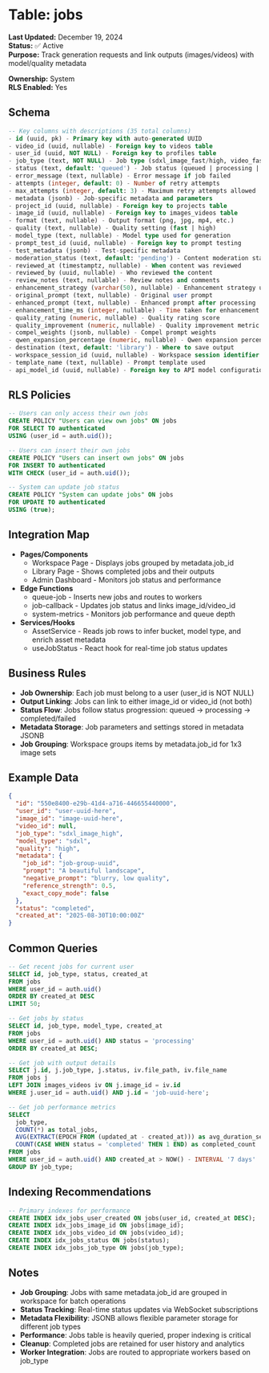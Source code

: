 # Table: jobs

**Last Updated:** December 19, 2024  
**Status:** ✅ Active  
**Purpose:** Track generation requests and link outputs (images/videos) with model/quality metadata

**Ownership:** System  
**RLS Enabled:** Yes

## **Schema**
```sql
-- Key columns with descriptions (35 total columns)
- id (uuid, pk) - Primary key with auto-generated UUID
- video_id (uuid, nullable) - Foreign key to videos table
- user_id (uuid, NOT NULL) - Foreign key to profiles table
- job_type (text, NOT NULL) - Job type (sdxl_image_fast/high, video_fast/high, image7b_*, video7b_*)
- status (text, default: 'queued') - Job status (queued | processing | completed | failed)
- error_message (text, nullable) - Error message if job failed
- attempts (integer, default: 0) - Number of retry attempts
- max_attempts (integer, default: 3) - Maximum retry attempts allowed
- metadata (jsonb) - Job-specific metadata and parameters
- project_id (uuid, nullable) - Foreign key to projects table
- image_id (uuid, nullable) - Foreign key to images_videos table
- format (text, nullable) - Output format (png, jpg, mp4, etc.)
- quality (text, nullable) - Quality setting (fast | high)
- model_type (text, nullable) - Model type used for generation
- prompt_test_id (uuid, nullable) - Foreign key to prompt testing
- test_metadata (jsonb) - Test-specific metadata
- moderation_status (text, default: 'pending') - Content moderation status
- reviewed_at (timestamptz, nullable) - When content was reviewed
- reviewed_by (uuid, nullable) - Who reviewed the content
- review_notes (text, nullable) - Review notes and comments
- enhancement_strategy (varchar(50), nullable) - Enhancement strategy used
- original_prompt (text, nullable) - Original user prompt
- enhanced_prompt (text, nullable) - Enhanced prompt after processing
- enhancement_time_ms (integer, nullable) - Time taken for enhancement
- quality_rating (numeric, nullable) - Quality rating score
- quality_improvement (numeric, nullable) - Quality improvement metric
- compel_weights (jsonb, nullable) - Compel prompt weights
- qwen_expansion_percentage (numeric, nullable) - Qwen expansion percentage
- destination (text, default: 'library') - Where to save output
- workspace_session_id (uuid, nullable) - Workspace session identifier
- template_name (text, nullable) - Prompt template used
- api_model_id (uuid, nullable) - Foreign key to API model configuration
```

## **RLS Policies**
```sql
-- Users can only access their own jobs
CREATE POLICY "Users can view own jobs" ON jobs
FOR SELECT TO authenticated
USING (user_id = auth.uid());

-- Users can insert their own jobs
CREATE POLICY "Users can insert own jobs" ON jobs
FOR INSERT TO authenticated
WITH CHECK (user_id = auth.uid());

-- System can update job status
CREATE POLICY "System can update jobs" ON jobs
FOR UPDATE TO authenticated
USING (true);
```

## **Integration Map**
- **Pages/Components**
  - Workspace Page - Displays jobs grouped by metadata.job_id
  - Library Page - Shows completed jobs and their outputs
  - Admin Dashboard - Monitors job status and performance
- **Edge Functions**
  - queue-job - Inserts new jobs and routes to workers
  - job-callback - Updates job status and links image_id/video_id
  - system-metrics - Monitors job performance and queue depth
- **Services/Hooks**
  - AssetService - Reads job rows to infer bucket, model type, and enrich asset metadata
  - useJobStatus - React hook for real-time job status updates

## **Business Rules**
- **Job Ownership**: Each job must belong to a user (user_id is NOT NULL)
- **Output Linking**: Jobs can link to either image_id or video_id (not both)
- **Status Flow**: Jobs follow status progression: queued → processing → completed/failed
- **Metadata Storage**: Job parameters and settings stored in metadata JSONB
- **Job Grouping**: Workspace groups items by metadata.job_id for 1x3 image sets

## **Example Data**
```json
{
  "id": "550e8400-e29b-41d4-a716-446655440000",
  "user_id": "user-uuid-here",
  "image_id": "image-uuid-here",
  "video_id": null,
  "job_type": "sdxl_image_high",
  "model_type": "sdxl",
  "quality": "high",
  "metadata": {
    "job_id": "job-group-uuid",
    "prompt": "A beautiful landscape",
    "negative_prompt": "blurry, low quality",
    "reference_strength": 0.5,
    "exact_copy_mode": false
  },
  "status": "completed",
  "created_at": "2025-08-30T10:00:00Z"
}
```

## **Common Queries**
```sql
-- Get recent jobs for current user
SELECT id, job_type, status, created_at 
FROM jobs 
WHERE user_id = auth.uid()
ORDER BY created_at DESC 
LIMIT 50;

-- Get jobs by status
SELECT id, job_type, model_type, created_at 
FROM jobs 
WHERE user_id = auth.uid() AND status = 'processing'
ORDER BY created_at DESC;

-- Get job with output details
SELECT j.id, j.job_type, j.status, iv.file_path, iv.file_name
FROM jobs j
LEFT JOIN images_videos iv ON j.image_id = iv.id
WHERE j.user_id = auth.uid() AND j.id = 'job-uuid-here';

-- Get job performance metrics
SELECT 
  job_type,
  COUNT(*) as total_jobs,
  AVG(EXTRACT(EPOCH FROM (updated_at - created_at))) as avg_duration_seconds,
  COUNT(CASE WHEN status = 'completed' THEN 1 END) as completed_count
FROM jobs 
WHERE user_id = auth.uid() AND created_at > NOW() - INTERVAL '7 days'
GROUP BY job_type;
```

## **Indexing Recommendations**
```sql
-- Primary indexes for performance
CREATE INDEX idx_jobs_user_created ON jobs(user_id, created_at DESC);
CREATE INDEX idx_jobs_image_id ON jobs(image_id);
CREATE INDEX idx_jobs_video_id ON jobs(video_id);
CREATE INDEX idx_jobs_status ON jobs(status);
CREATE INDEX idx_jobs_job_type ON jobs(job_type);
```

## **Notes**
- **Job Grouping**: Jobs with same metadata.job_id are grouped in workspace for batch operations
- **Status Tracking**: Real-time status updates via WebSocket subscriptions
- **Metadata Flexibility**: JSONB allows flexible parameter storage for different job types
- **Performance**: Jobs table is heavily queried, proper indexing is critical
- **Cleanup**: Completed jobs are retained for user history and analytics
- **Worker Integration**: Jobs are routed to appropriate workers based on job_type
